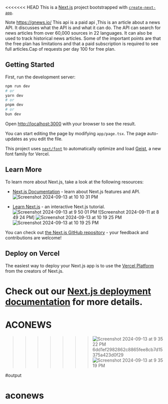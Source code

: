 <<<<<<< HEAD
This is a [Next.js](https://nextjs.org) project bootstrapped with [`create-next-app`](https://nextjs.org/docs/app/api-reference/cli/create-next-app).

Note https://gnews.io/ This api is a paid api ,This is an article about a news API. It discusses what the API is and what it can do. The API can search for news articles from over 60,000 sources in 22 languages. It can also be used to track historical news articles. Some of the important points are that the free plan has limitations and that a paid subscription is required to see full articles.Cap of requests per day
100 for free plan.

## Getting Started

First, run the development server:

```bash
npm run dev
# or
yarn dev
# or
pnpm dev
# or
bun dev
```

Open [http://localhost:3000](http://localhost:3000) with your browser to see the result.

You can start editing the page by modifying `app/page.tsx`. The page auto-updates as you edit the file.

This project uses [`next/font`](https://nextjs.org/docs/app/building-your-application/optimizing/fonts) to automatically optimize and load [Geist](https://vercel.com/font), a new font family for Vercel.

## Learn More

To learn more about Next.js, take a look at the following resources:

- [Next.js Documentation](https://nextjs.org/docs) - learn about Next.js features and API.![Screenshot 2024-09-13 at 10 10 31 PM](https://github.com/user-attachments/assets/c0c9d767-b602-499c-aad4-175065f9acc0)

- [Learn Next.js](https://nextjs.org/learn) - an interactive Next.js tutorial.![Screenshot 2024-09-13 at 9 50 01 PM](https://github.com/user-attachments/assets/00be468c-3167-485c-8ac2-a505c042e9e3)
![Screenshot 2024-09-11 at 8 49 24 PM]
![Screenshot 2024-09-13 at 10 19 25 PM](https://github.com/user-attachments/assets/b336cda5-fbcc-4c08-a935-578b54f1073d)![Screenshot 2024-09-13 at 10 19 25 PM](https://github.com/user-attachments/assets/17a6c5ab-3892-4ddd-b540-7adc5f127d9a)



You can check out [the Next.js GitHub repository](https://github.com/vercel/next.js) - your feedback and contributions are welcome!

## Deploy on Vercel

The easiest way to deploy your Next.js app is to use the [Vercel Platform](https://vercel.com/new?utm_medium=default-template&filter=next.js&utm_source=create-next-app&utm_campaign=create-next-app-readme) from the creators of Next.js.

Check out our [Next.js deployment documentation](https://nextjs.org/docs/app/building-your-application/deploying) for more details.
=======
# ACONEWS
>>>>>>> ![Screenshot 2024-09-13 at 9 35 22 PM](https://github.com/user-attachments/assets/2664da59-6cf6-4b72-85e1-46538e501c2e)
6dd1ef2982862c8865fee8cb7d15375a423d0f29
![Screenshot 2024-09-13 at 9 35 19 PM](https://github.com/user-attachments/assets/aba6c35c-337b-4986-a0f8-36300436c847)

#output




# aconews
